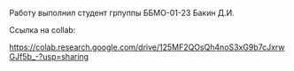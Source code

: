 Работу выполнил студент грпуппы ББМО-01-23 Бакин Д.И.

Ссылка на collab:

https://colab.research.google.com/drive/125MF2QOsQh4noS3xG9b7cJxrwGJf5b_-?usp=sharing
